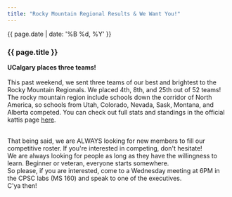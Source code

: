 ```yaml
---
title: "Rocky Mountain Regional Results & We Want You!"
---
```


<div class="card post-dec">      
<div class="card-body">
<div class="container-fluid">   
<div class="row">

<div class = "col-xs-12">
<div class = "date-dec"> {{ page.date | date: '%B %d, %Y' }}</div>
<h3 class = "blog-title">{{ page.title }}</h3>      
<div class = "blog-line"></div> 

<p>
<b>UCalgary places three teams!</b>
<br><br>
This past weekend, we sent three teams of our best and brightest to the Rocky Mountain Regionals. We placed 4th, 8th, and 25th out of 52 teams!
The rocky mountain region include schools down the corridor of North America, so schools from Utah, Colorado, Nevada, Sask, Montana, and Alberta competed. You can check out full stats and standings in the official kattis page <a href ="https://rmc17.kattis.com/standings"> here</a>. <br><br>

That being said, we are ALWAYS looking for new members to fill our competitive roster. If you're interested in competing, don't hesitate! <br>
We are always looking for people as long as they have the willingness to learn. Beginner or veteran, everyone starts somewhere.<br>
So please, if you are interested, come to a Wednesday meeting at 6PM in the CPSC labs (MS 160) and speak to one of the executives.<br>
C'ya then!
</p>

</div>
</div>
</div>
</div>
</div>

